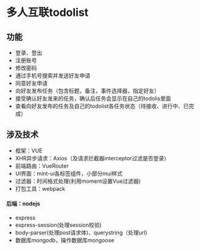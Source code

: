 # 多人互联todolist

## 功能

- 登录、登出
- 注册账号
- 修改密码
- 通过手机号搜索并发送好友申请
- 同意好友申请
- 向好友发布任务（包含标题，备注，事件选择器，指定好友）
- 接受确认好友发来的任务，确认后任务会显示在自己的todolis里面
- 查看向好友发布的任务及自己的todolist各任务状态（待接收、进行中、已完成）

## 涉及技术

- 框架：VUE
- XHR异步请求：Axios（及请求拦截器interceptor过滤是否登录）
- 前端路由：VueRouter
- UI界面：mint-ui各标签组件，小部分mui样式
- 过滤器：时间格式处理(利用moment设置Vue过滤器)
- 打包工具：webpack

#### 后端：nodejs

- express
- express-session(处理session校验)
- body-parser(处理post请求体)、querystring（处理url）
- 数据库mongodb，操作数据库mongoose

